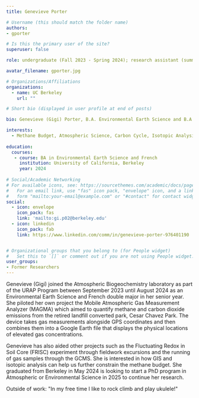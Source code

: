 ```yaml
---
title: Genevieve Porter

# Username (this should match the folder name)
authors:
- gporter

# Is this the primary user of the site?
superuser: false

role: undergraduate (Fall 2023 - Spring 2024); research assistant (summer 2024)

avatar_filename: gporter.jpg

# Organizations/Affiliations
organizations:
  - name: UC Berkeley
    url: ""

# Short bio (displayed in user profile at end of posts)

bio: Genevieve (Gigi) Porter, B.A. Environmental Earth Science and B.A. French (2024), University of California at Berkeley. URAP researcher in Atmospheric Biogeochemistry Lab (Sept 2023- Aug 2024).   

interests:
  - Methane Budget, Atmospheric Science, Carbon Cycle, Isotopic Analysis, GIS
  
education:
  courses:
   - course: BA in Environmental Earth Science and French
     institution: University of California, Berkeley
     year: 2024
      
# Social/Academic Networking
# For available icons, see: https://sourcethemes.com/academic/docs/page-builder/#icons
#   For an email link, use "fas" icon pack, "envelope" icon, and a link in the
#   form "mailto:your-email@example.com" or "#contact" for contact widget.
social:
  - icon: envelope
    icon_pack: fas
    link: 'mailto:gi.p02@berkeley.edu'
  - icon: linkedin
    icon_pack: fab
    link: https://www.linkedin.com/comm/in/genevieve-porter-976401190


# Organizational groups that you belong to (for People widget)
#   Set this to `[]` or comment out if you are not using People widget.
user_groups:
- Former Researchers
---
```


Genevieve (Gigi) joined the Atmospheric Biogeochemistry laboratory as part of the URAP Program between September 2023 until August 2024 as an Environmental Earth Science and French double major in her senior year. She piloted her own project the Mobile Atmospheric Gas Measurement Analyzer (MAGMA) which aimed to quantify methane and carbon dioxide emissions from the retired landfill converted park, Cesar Chavez Park. The device takes gas measurements alongside GPS coordinates and then combines them into a Google Earth file that displays the physical locations of elevated gas concentrations.

Genevieve has also aided other projects such as the Fluctuating Redox in Soil Core (FRISC) experiment through fieldwork excursions and the running of gas samples through the GCMS. She is interested in how GIS and isotopic analysis can help us further constrain the methane budget. She graduated from Berkeley in May 2024 is looking to start a PhD program in Atmospheric or Environmental Science in 2025 to continue her research. 

Outside of work: "In my free time I like to rock climb and play ukulele!"
